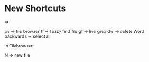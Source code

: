 # New Shortcuts

<leader> => <space>

<leader>pv => file browser
<leader>ff => fuzzy find file
<leader>gf => live grep
dw => delete Word backwards
<C-a> => select all

in Filebrowser:

N => new file
